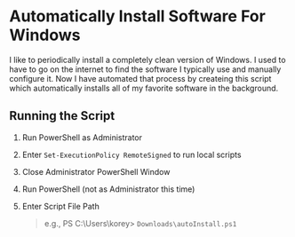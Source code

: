 # Automatically Install Software For Windows

I like to periodically install a completely clean version of Windows.
I used to have to go on the internet to find the software I typically use and manually configure it.
Now I have automated that process by createing this script which automatically installs all of my favorite software in the background.

## Running the Script

1. Run PowerShell as Administrator
2. Enter `Set-ExecutionPolicy RemoteSigned` to run local scripts
3. Close Administrator PowerShell Window
4. Run PowerShell (not as Administrator this time)
3. Enter Script File Path

    > e.g., PS C:\Users\korey> `Downloads\autoInstall.ps1`
